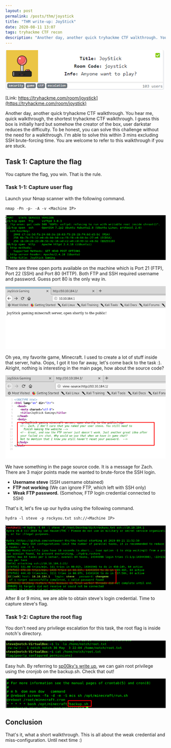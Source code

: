 ```yaml
---
layout: post
permalink: /posts/thm/joystick
title: "THM write-up: JoyStick"
date: 2020-08-11 13:07
tags: tryhackme CTF recon
description: "Another day, another quick tryhackme CTF walkthrough. You hear me, quick walkthrough, the shortest tryhackme CTF walkthrough."
---
```


![titlecard](/assets/images/THM/2020-08-11-joystick/1.png)

[Link: https://tryhackme.com/room/joystick](https://tryhackme.com/room/joystick)

Another day, another quick tryhackme CTF walkthrough. You hear me, quick walkthrough,  the shortest tryhackme CTF walkthrough. I guess this box is initially hard but somehow the creator of the box, user darkstar reduces the difficulty. To be honest, you can solve this challenge without the need for a walkthrough. I'm able to solve this within 3 mins excluding SSH brute-forcing time. You are welcome to refer to this walkthrough if you are stuck.

## Task 1: Capture the flag

You capture the flag, you win. That is the rule.

### Task 1-1: Capture user flag

Launch your Nmap scanner with the following command.

```
nmap -Pn -p- -A -v <Machine IP>
```

![nmap](/assets/images/THM/2020-08-11-joystick/2.png)

There are three open ports available on the machine which is Port 21 (FTP), Port 22 (SSH) and Port 80 (HTTP). Both FTP and SSH required username and password. Guess port 80 is the only way in.

![http](/assets/images/THM/2020-08-11-joystick/3.png)

Oh yea, my favorite game, Minecraft. I used to create a lot of stuff inside that server, haha. Oops, I got it too far away, let's come back to the task :). Alright, nothing is interesting in the main page, how about the source code?

![source code](/assets/images/THM/2020-08-11-joystick/4.png)

We have something in the page source code. It is a message for Zach. There are 3 major points made me wanted to brute-force the SSH login.

- **Username steve** (SSH username obtained)
- **FTP not working** (We can ignore FTP, which left with SSH only)
- **Weak FTP password.** (Somehow, FTP login credential connected to SSH)

That's it, let's fire up our hydra using the following command.

```
hydra -l steve -p rockyou.txt ssh://<Machine IP>
```

![hydra](/assets/images/THM/2020-08-11-joystick/5.png)

After 8 or 9 mins, we are able to obtain steve's login credential. Time to capture steve's flag.

### Task 1-2: Capture the root flag

You don't need any privilege escalation for this task, the root flag is inside notch's directory.

![root flag](/assets/images/THM/2020-08-11-joystick/6.png)

Easy huh. By referring to [sp00ky's write up](https://spookysec.net/writeups/Joystick.pdf), we can gain root privilege using the cronjob on the backup.sh. Check that out!

![alternative](/assets/images/THM/2020-08-11-joystick/7.png)

## Conclusion

That's it, what a short walkthrough. This is all about the weak credential and miss-configuration. Until next time :)
